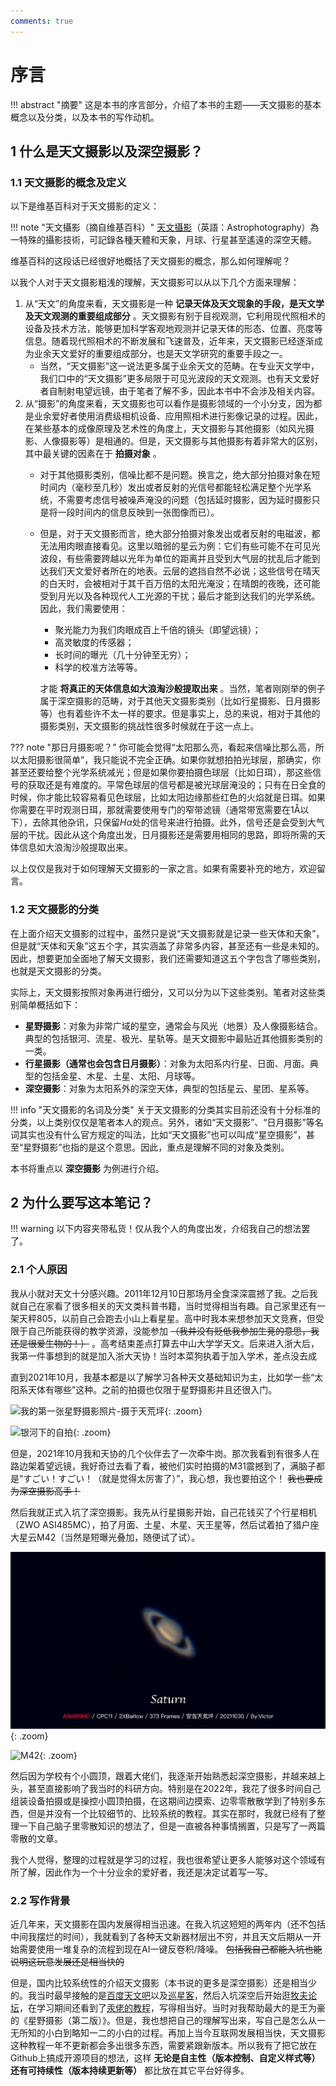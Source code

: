 ```yaml
---
comments: true
---
```


# 序言

!!! abstract "摘要"
    这是本书的序言部分，介绍了本书的主题——天文摄影的基本概念以及分类，以及本书的写作动机。

## 1 什么是天文摄影以及深空摄影？

### 1.1 天文摄影的概念及定义

以下是维基百科对于天文摄影的定义：

!!! note "天文攝影（摘自维基百科）"
    [天文攝影](https://zh.wikipedia.org/zh/天文攝影)（英語：Astrophotography）為一特殊的攝影技術，可記錄各種天體和天象，月球、行星甚至遙遠的深空天體。

维基百科的这段话已经很好地概括了天文摄影的概念，那么如何理解呢？

以我个人对于天文摄影粗浅的理解，天文摄影可以从以下几个方面来理解：

1. 从“天文”的角度来看，天文摄影是一种 **记录天体及天文现象的手段，是天文学及天文观测的重要组成部分** 。天文摄影有别于目视观测，它利用现代照相术的设备及技术方法，能够更加科学客观地观测并记录天体的形态、位置、亮度等信息。随着现代照相术的不断发展和飞速普及，近年来，天文摄影已经逐渐成为业余天文爱好的重要组成部分，也是天文学研究的重要手段之一。
    * 当然，“天文摄影”这一说法更多属于业余天文的范畴。在专业天文学中，我们口中的“天文摄影”更多局限于可见光波段的天文观测。也有天文爱好者自制射电望远镜，由于笔者了解不多，因此本书中不会涉及相关内容。
2. 从“摄影”的角度来看，天文摄影也可以看作是摄影领域的一个小分支，因为都是业余爱好者使用消费级相机设备、应用照相术进行影像记录的过程。因此，在某些基本的成像原理及艺术性的角度上，天文摄影与其他摄影（如风光摄影、人像摄影等）是相通的。但是，天文摄影与其他摄影有着非常大的区别，其中最关键的因素在于 **拍摄对象** 。
    * 对于其他摄影类别，信噪比都不是问题。换言之，绝大部分拍摄对象在短时间内（毫秒至几秒）发出或者反射的光信号都能轻松满足整个光学系统，不需要考虑信号被噪声淹没的问题（包括延时摄影，因为延时摄影只是将一段时间内的信息反映到一张图像而已）。
    * 但是，对于天文摄影而言，绝大部分拍摄对象发出或者反射的电磁波，都无法用肉眼直接看见。这里以暗弱的星云为例：它们有些可能不在可见光波段，有些需要跨越以光年为单位的距离并且受到大气层的扰乱后才能到达我们天文爱好者所在的地表。云层的遮挡自然不必说；这些信号在晴天的白天时，会被相对于其千百万倍的太阳光淹没；在晴朗的夜晚，还可能受到月光以及各种现代人工光源的干扰；最后才能到达我们的光学系统。因此，我们需要使用：
        * 聚光能力为我们肉眼成百上千倍的镜头（即望远镜）；
        * 高灵敏度的传感器；
        * 长时间的曝光（几十分钟至无穷）；
        * 科学的校准方法等等。
    
        才能 **将真正的天体信息如大浪淘沙般提取出来** 。当然，笔者刚刚举的例子属于深空摄影的范畴，对于其他天文摄影类别（比如行星摄影、日月摄影等）也有着些许不太一样的要求。但是事实上，总的来说，相对于其他的摄影类别，天文摄影的挑战性很多时候就在于这一点上。

??? note "那日月摄影呢？"
    你可能会觉得“太阳那么亮，看起来信噪比那么高，所以太阳摄影很简单”，我只能说不完全正确。如果你就想拍拍光球层，那确实，你甚至还要给整个光学系统减光；但是如果你要拍摄色球层（比如日珥），那这些信号的获取还是有难度的。平常色球层的信号都是被光球层淹没的；只有在日全食的时候，你才能比较容易看见色球层，比如太阳边缘那些红色的火焰就是日珥。如果你需要在平时观测日珥，那就需要使用专门的窄带滤镜（通常带宽需要在1Å以下），去除其他杂讯，只保留$H\alpha$处的信号来进行拍摄。此外，信号还是会受到大气层的干扰。因此从这个角度出发，日月摄影还是需要用相同的思路，即将所需的天体信息如大浪淘沙般提取出来。

以上仅仅是我对于如何理解天文摄影的一家之言。如果有需要补充的地方，欢迎留言。

### 1.2 天文摄影的分类

在上面介绍天文摄影的过程中，虽然只是说“天文摄影就是记录一些天体和天象”，但是就“天体和天象”这五个字，其实涵盖了非常多内容，甚至还有一些是未知的。因此，想要更加全面地了解天文摄影，我们还需要知道这五个字包含了哪些类别，也就是天文摄影的分类。

实际上，天文摄影按照对象再进行细分，又可以分为以下这些类别。笔者对这些类别简单概括如下：

* **星野摄影**：对象为非常广域的星空，通常会与风光（地景）及人像摄影结合。典型的包括银河、流星、极光、星轨等。是天文摄影中最贴近其他摄影类别的一类。
* **行星摄影（通常也会包含日月摄影）**：对象为太阳系内行星、日面、月面。典型的包括金星、木星、土星、太阳、月球等。
* **深空摄影**：对象为太阳系外的深空天体，典型的包括星云、星团、星系等。

!!! info "天文摄影的名词及分类"
    关于天文摄影的分类其实目前还没有十分标准的分类，以上类别仅仅是笔者本人的观点。另外，诸如“天文摄影”、“日月摄影”等名词其实也没有什么官方规定的叫法，比如“天文摄影”也可以叫成“星空摄影”，甚至“星野摄影”也指的是这个意思。因此，重点是理解不同的对象及类别。

本书将重点以 **深空摄影** 为例进行介绍。

## 2 为什么要写这本笔记？

!!! warning
    以下内容夹带私货！仅从我个人的角度出发，介绍我自己的想法罢了。

### 2.1 个人原因

我从小就对天文十分感兴趣。2011年12月10日那场月全食深深震撼了我。之后我就自己在家看了很多相关的天文类科普书籍，当时觉得相当有趣。自己家里还有一架天秤805，以前自己会跑去小山上看星星。高中时我本来想参加天文竞赛，但受限于自己所能获得的教学资源，没能参加 ~~（我并没有贬低我参加生竞的意思，我还是很爱生物的！）~~ 。高考结束差点打算去中山大学学天文。后来进入浙大后，我第一件事想到的就是加入浙大天协！<span class="heimu" title="你知道的太多了">当时本菜狗执着于加入学术，差点没去成</span>

直到2021年10月，我基本都是以了解学习各种天文基础知识为主，比如学一些“太阳系天体有哪些”这种。之前的拍摄也仅限于星野摄影并且还很入门。

![我的第一张星野摄影照片-摄于天荒坪](../../assets/images/intro/longtimeago.png){: .zoom}

![银河下的自拍](../../assets/images/intro/selfie-under-milkyway.jpg){: .zoom}

但是，2021年10月我和天协的几个伙伴去了一次牵牛岗。那次我看到有很多人在路边架着望远镜，我好奇过去看了看，被他们实时拍摄的M31震撼到了，满脑子都是“すごい！すごい！（就是觉得太厉害了）”，我心想，我也要拍这个！ ~~我也要成为深空摄影高手！~~

然后我就正式入坑了深空摄影。我先从行星摄影开始，自己花钱买了个行星相机（ZWO ASI485MC），拍了月面、土星、木星、天王星等，然后试着拍了猎户座大星云M42（当然是短曝光叠加，随便试了试）。

![土星](../../assets/images/intro/Saturn.png){: .zoom}

![M42](../../assets/images/intro/M42(pb2).jpg){: .zoom}

然后因为学校有个小圆顶，跟着大佬们，我逐渐开始熟悉起深空摄影，并越来越上头<span class="heimu" title="你知道的太多了">，甚至直接影响了我当时的科研方向</span>。特别是在2022年，我花了很多时间自己组装设备拍摄或是操控小圆顶拍摄，在这期间边摸索、边零零散散学到了特别多东西，但是并没有一个比较细节的、比较系统的教程。其实在那时，我就已经有了整理一下自己脑子里零散知识的想法了，但是一直被各种事情搁置，只是写了一两篇零散的文章。

我个人觉得，整理的过程就是学习的过程，我也很希望让更多人能够对这个领域有所了解，因此作为一个十分业余的爱好者，我还是决定试着写一写。

### 2.2 写作背景

近几年来，天文摄影在国内发展得相当迅速。在我入坑这短短的两年内（还不包括中间我摆烂的时间），我就看到了各种天文新器材层出不穷，并且天文后期从一开始需要使用一堆复杂的流程到现在AI一键反卷积/降噪。 ~~包括我自己都能入坑也能说明这玩意发展还是相当快的~~

但是，国内比较系统性的介绍天文摄影（本书说的更多是深空摄影）还是相当少的。我当时最早接触的是[百度天文吧](https://jump2.bdimg.com/f?kw=%E5%A4%A9%E6%96%87&ie=utf-8&tab=main)以及[巡星客](https://www.istarshooter.com/)，然后入坑深空后开始逛[牧夫论坛](https://bbs.imufu.cn/forum.php)，在学习期间还看到了[汞佬的教程](https://www.zhihu.com/column/HGAstronomyStudio)，写得相当好。当时对我帮助最大的是王为豪的《星野摄影（第二版）》。但是，我也想把自己的理解写出来，写自己是怎么从一无所知的小白到略知一二的小白的过程。再加上当今互联网发展相当快，天文摄影这种教程一年不更新都会多出很多东西，需要紧跟新版本。所以我有了把它放在Github上搞成开源项目的想法，这样 **无论是自主性（版本控制、自定义样式等）还有可持续性（版本持续更新等）** 都比放在其它平台好得多。